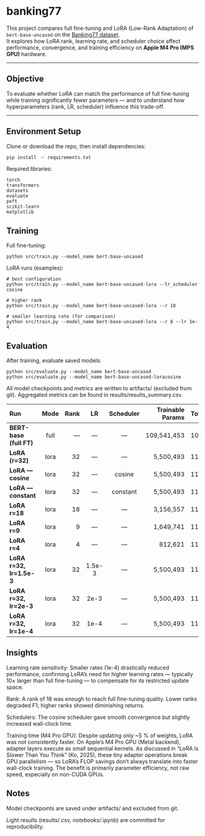 # banking77

This project compares full fine-tuning and LoRA (Low-Rank Adaptation) of `bert-base-uncased` on the [Banking77 dataset](https://huggingface.co/datasets/banking77).  
It explores how LoRA rank, learning rate, and scheduler choice affect performance, convergence, and training efficiency on **Apple M4 Pro (MPS GPU)** hardware.

---

## Objective

To evaluate whether LoRA can match the performance of full fine-tuning while training significantly fewer parameters — and to understand how hyperparameters (rank, LR, scheduler) influence this trade-off.

---

## Environment Setup

Clone or download the repo, then install dependencies:

```bash
pip install -r requirements.txt
```
Required libraries:
```
torch
transformers
datasets
evaluate
peft
scikit-learn
matplotlib
```

## Training

Full fine-tuning:
```
python src/train.py --model_name bert-base-uncased
```

LoRA runs (examples):
```
# best configuration
python src/train.py --model_name bert-base-uncased-lora --lr_scheduler cosine

# higher rank
python src/train.py --model_name bert-base-uncased-lora --r 18

# smaller learning rate (for comparison)
python src/train.py --model_name bert-base-uncased-lora --r 8 --lr 1e-4
```

## Evaluation

After training, evaluate saved models:
```
python src/evaluate.py --model_name bert-base-uncased
python src/evaluate.py --model_name bert-base-uncased-loracosine
```

All model checkpoints and metrics are written to artifacts/ (excluded from git).
Aggregated metrics can be found in results/results_summary.csv.


| Run                      | Mode | Rank |   LR   | Scheduler | Trainable Params | Total Params | Share % | Train Time (s) | Val F1 (macro) | Test F1 (macro) |
| :----------------------- | :--: | ---: | :----: | :-------: | ---------------: | -----------: | ------: | -------------: | -------------: | --------------: |
| **BERT-base (full FT)**  | full |    — |    —   |     —     |      109,541,453 |  109,541,453 |  100.00 |         851.45 |     **0.9283** |      **0.9351** |
| **LoRA (r=32)**          | lora |   32 |    —   |     —     |        5,500,493 |  114,958,234 |    4.78 |         951.50 |         0.9204 |          0.9215 |
| **LoRA — cosine**        | lora |   32 |    —   |   cosine  |        5,500,493 |  114,958,234 |    4.78 |        1959.38 |         0.9176 |          0.9225 |
| **LoRA — constant**      | lora |   32 |    —   |  constant |        5,500,493 |  114,958,234 |    4.78 |         960.38 |         0.8613 |          0.8617 |
| **LoRA r=18**            | lora |   18 |    —   |     —     |        3,156,557 |  112,614,298 |    2.80 |         958.34 |         0.9146 |      **0.9236** |
| **LoRA r=9**             | lora |    9 |    —   |     —     |        1,649,741 |  111,107,482 |    1.48 |         988.34 |         0.9103 |          0.9074 |
| **LoRA r=4**             | lora |    4 |    —   |     —     |          812,621 |  110,270,362 |    0.74 |         954.81 |         0.8965 |          0.9095 |
| **LoRA r=32, lr=1.5e-3** | lora |   32 | 1.5e-3 |     —     |        5,500,493 |  114,958,234 |    4.78 |         969.59 |         0.9104 |          0.9192 |
| **LoRA r=32, lr=2e-3**   | lora |   32 |  2e-3  |     —     |        5,500,493 |  114,958,234 |    4.78 |         965.80 |         0.8877 |          0.8794 |
| **LoRA r=32, lr=1e-4**   | lora |   32 |  1e-4  |     —     |        5,500,493 |  114,958,234 |    4.78 |        1282.77 |     **0.7624** |      **0.7613** |


## Insights

Learning rate sensitivity:
Smaller rates (1e-4) drastically reduced performance, confirming LoRA’s need for higher learning rates — typically 10× larger than full fine-tuning — to compensate for its restricted update space.

Rank:
A rank of 18 was enough to reach full fine-tuning quality. Lower ranks degraded F1; higher ranks showed diminishing returns.

Schedulers:
The cosine scheduler gave smooth convergence but slightly increased wall-clock time.

Training time (M4 Pro GPU):
Despite updating only ~5 % of weights, LoRA was not consistently faster.
On Apple’s M4 Pro GPU (Metal backend), adapter layers execute as small sequential kernels.
As discussed in “LoRA Is Slower Than You Think” (Ko, 2025), these tiny adapter operations break GPU parallelism — so LoRA’s FLOP savings don’t always translate into faster wall-clock training.
The benefit is primarily parameter efficiency, not raw speed, especially on non-CUDA GPUs.

## Notes

Model checkpoints are saved under artifacts/ and excluded from git.

Light results (results/*.csv, notebooks/*.ipynb) are committed for reproducibility.

